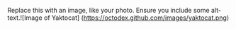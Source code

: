 Replace this with an image, like your photo. Ensure you include some alt-text.![Image of Yaktocat]
(https://octodex.github.com/images/yaktocat.png)
